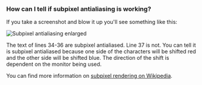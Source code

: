 ### How can I tell if subpixel antialiasing is working?

If you take a screenshot and blow it up you'll see something like this:

![Subpixel antialiasing enlarged](@images/atom/zoom.png)

The text of lines 34-36 are subpixel antialiased. Line 37 is not. You can tell it is subpixel antialiased because one side of the characters will be shifted red and the other side will be shifted blue. The direction of the shift is dependent on the monitor being used.

You can find more information on [subpixel rendering on Wikipedia](https://en.wikipedia.org/wiki/Subpixel_rendering).
